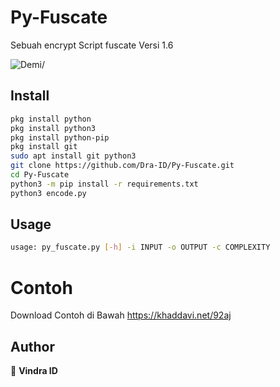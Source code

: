 # Py-Fuscate
Sebuah encrypt Script fuscate Versi 1.6
<p align=left> <img src=https://komarev.com/ghpvc/?username=yo alt=Demi/> </p>

## Install

```sh
pkg install python
pkg install python3
pkg install python-pip
pkg install git
sudo apt install git python3
git clone https://github.com/Dra-ID/Py-Fuscate.git
cd Py-Fuscate
python3 -m pip install -r requirements.txt
python3 encode.py
```

## Usage
```sh
usage: py_fuscate.py [-h] -i INPUT -o OUTPUT -c COMPLEXITY
```

# Contoh
Download Contoh di Bawah
https://khaddavi.net/92aj

## Author
👤 **Vindra ID**

